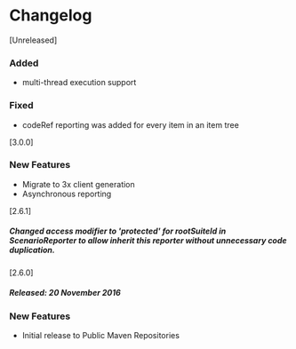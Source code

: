 # Changelog

[Unreleased]
### Added
- multi-thread execution support
### Fixed
- codeRef reporting was added for every item in an item tree

[3.0.0]
### New Features 
* Migrate to 3x client generation
* Asynchronous reporting


[2.6.1]
##### Changed access modifier to 'protected' for rootSuiteId in ScenarioReporter to allow inherit this reporter without unnecessary code duplication.

[2.6.0]
##### Released: 20 November 2016

### New Features

* Initial release to Public Maven Repositories
